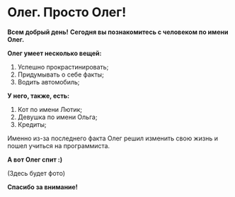 # Олег. Просто Олег!

**Всем добрый день!**
**Сегодня вы познакомитесь с человеком по имени Олег.**

**Олег умеет несколько вещей:**
1. Успешно прокрастинировать;
2. Придумывать о себе факты;
3. Водить автомобиль;

**У него, также, есть:**
1. Кот по имени Лютик;
2. Девушка по имени Ольга;
3. Кредиты;

Именно из-за последнего факта Олег решил изменить свою жизнь и пошел учиться на программиста.

**А вот Олег спит :)**

(Здесь будет фото)

**Спасибо за внимание!**